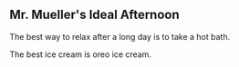 ## Mr. Mueller's Ideal Afternoon

The best way to relax after a long day is to take a hot bath.

The best ice cream is oreo ice cream.
